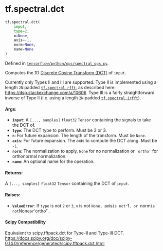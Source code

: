 <div itemscope itemtype="http://developers.google.com/ReferenceObject">
<meta itemprop="name" content="tf.spectral.dct" />
<meta itemprop="path" content="Stable" />
</div>

# tf.spectral.dct

``` python
tf.spectral.dct(
    input,
    type=2,
    n=None,
    axis=-1,
    norm=None,
    name=None
)
```



Defined in [`tensorflow/python/ops/spectral_ops.py`](https://www.tensorflow.org/code/tensorflow/python/ops/spectral_ops.py).

Computes the 1D [Discrete Cosine Transform (DCT)][dct] of `input`.

Currently only Types II and III are supported. Type II is implemented using a
length `2N` padded <a href="../../tf/spectral/rfft.md"><code>tf.spectral.rfft</code></a>, as described here:
https://dsp.stackexchange.com/a/10606. Type III is a fairly straightforward
inverse of Type II (i.e. using a length `2N` padded <a href="../../tf/spectral/irfft.md"><code>tf.spectral.irfft</code></a>).



#### Args:

* <b>`input`</b>: A `[..., samples]` `float32` `Tensor` containing the signals to
    take the DCT of.
* <b>`type`</b>: The DCT type to perform. Must be 2 or 3.
* <b>`n`</b>: For future expansion. The length of the transform. Must be `None`.
* <b>`axis`</b>: For future expansion. The axis to compute the DCT along. Must be `-1`.
* <b>`norm`</b>: The normalization to apply. `None` for no normalization or `'ortho'`
    for orthonormal normalization.
* <b>`name`</b>: An optional name for the operation.


#### Returns:

A `[..., samples]` `float32` `Tensor` containing the DCT of `input`.


#### Raises:

* <b>`ValueError`</b>: If `type` is not `2` or `3`, `n` is not `None, `axis` is not
    `-1`, or `norm` is not `None` or `'ortho'`.

[dct]: https://en.wikipedia.org/wiki/Discrete_cosine_transform

#### Scipy Compatibility
Equivalent to scipy.fftpack.dct for Type-II and Type-III DCT.
https://docs.scipy.org/doc/scipy-0.14.0/reference/generated/scipy.fftpack.dct.html

